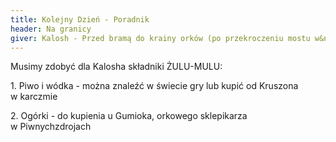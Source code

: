 ```yaml
---
title: Kolejny Dzień - Poradnik
header: Na granicy
giver: Kalosh - Przed bramą do krainy orków (po przekroczeniu mostu w&nbsp;lewo)
---
```

Musimy zdobyć dla Kalosha składniki ŻULU-MULU:

1.&nbsp;Piwo i&nbsp;wódka - można znaleźć w&nbsp;świecie gry lub kupić od Kruszona w&nbsp;karczmie

2.&nbsp;Ogórki - do kupienia u&nbsp;Gumioka, orkowego sklepikarza w&nbsp;Piwnychzdrojach